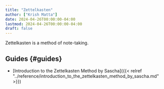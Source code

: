 ```yaml
---
title: "Zettelkasten"
author: ["Krish Matta"]
date: 2024-04-26T00:00:00-04:00
lastmod: 2024-04-26T00:00:00-04:00
draft: false
---
```


Zettelkasten is a method of note-taking.


## Guides {#guides}

-   [Introduction to the Zettelkasten Method by Sascha]({{< relref "../reference/introduction_to_the_zettelkasten_method_by_sascha.md" >}})
